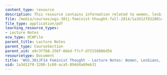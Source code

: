 ```yaml
---
content_type: resource
description: This resource contains information related to women, lesbians, virgins.
file: /media/courses/wgs-301j-feminist-thought-fall-2014/1a3d12f832801c60aca589dd4a69eb31_MITWGS_301JF14_Sess18.pdf
file_type: application/pdf
learning_resource_types:
- Lecture Notes
ocw_type: OCWFile
parent_title: Lecture Notes
parent_type: CourseSection
parent_uid: a9c3ffb8-256f-0ded-f7cf-d73158886d56
resourcetype: Document
title: 'WGS.301JF14 Feminist Thought - Lecture Notes: Women, Lesbians, Virgins'
uid: 1a3d12f8-3280-1c60-aca5-89dd4a69eb31
---
```


